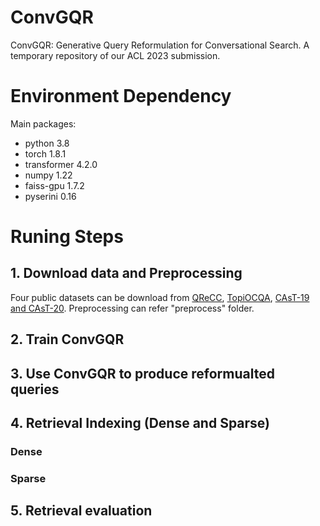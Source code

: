 # ConvGQR
ConvGQR: Generative Query Reformulation for Conversational Search. A temporary repository of our ACL 2023 submission.

# Environment Dependency

Main packages:
- python 3.8
- torch 1.8.1
- transformer 4.2.0
- numpy 1.22
- faiss-gpu 1.7.2
- pyserini 0.16

# Runing Steps

## 1. Download data and Preprocessing

Four public datasets can be download from [QReCC](https://github.com/apple/ml-qrecc), [TopiOCQA](https://github.com/McGill-NLP/topiocqa), [CAsT-19 and CAsT-20](https://www.treccast.ai/). Preprocessing can refer "preprocess" folder.

## 2. Train ConvGQR

## 3. Use ConvGQR to produce reformualted queries

## 4. Retrieval Indexing (Dense and Sparse)

### Dense

### Sparse

## 5. Retrieval evaluation
